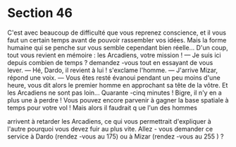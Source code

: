 # Section 46

C'est avec beaucoup de difficulté que vous reprenez conscience,
et il vous faut un certain temps avant de pouvoir rassembler vos
idées. Mais la forme humaine qui se penche sur vous semble
cependant bien réelle... D'un coup, tout vous revient en mémoire
: les Arcadiens, votre mission !
— Je suis ici depuis combien de temps ? demandez -vous tout en
essayant de vous lever.
— Hé, Dardo, il revient à lui ! s'exclame l'homme.
— J'arrive Mizar, répond une voix.
— Vous êtes resté évanoui pendant un peu moins d'une heure,
vous dit alors  le premier homme en approchant sa tête de la
vôtre. Et les Arcadiens ne sont pas loin...
Quarante -cinq minutes ! Bigre, il n'y en a plus une à perdre !
Vous pouvez encore parvenir à gagner la base spatiale à temps
pour votre vol ! Mais alors il faudrait q ue l'un des hommes

arrivent à retarder les Arcadiens, ce qui vous permettrait
d'expliquer à l'autre pourquoi vous devez fuir au plus vite. Allez -
vous demander ce service à Dardo (rendez -vous au 175) ou à
Mizar (rendez -vous au 255 ) ?